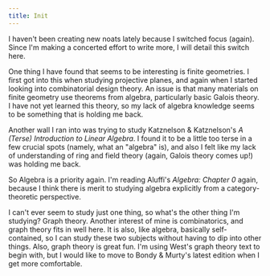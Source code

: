 ```yaml
---
title: Init
---
```

I haven't been creating new noats lately because I switched focus (again). Since I'm making a concerted effort to write more, I will detail this switch here.

One thing I have found that seems to be interesting is finite geometries. I first got into this when studying projective planes, and again when I started looking into combinatorial design theory. An issue is that many materials on finite geometry use theorems from algebra, particularly basic Galois theory. I have not yet learned this theory, so my lack of algebra knowledge seems to be something that is holding me back.

Another wall I ran into was trying to study Katznelson & Katznelson's *A (Terse) Introduction to Linear Algebra*. I found it to be a little too terse in a few crucial spots (namely, what an "algebra" is), and also I felt like my lack of understanding of ring and field theory (again, Galois theory comes up!) was holding me back.

So Algebra is a priority again. I'm reading Aluffi's *Algebra: Chapter 0* again, because I think there is  merit to studying algebra explicitly from a category-theoretic perspective.

I can't ever seem to study just one thing, so what's the other thing I'm studying? Graph theory. Another interest of mine is combinatorics, and graph theory fits in well here. It is also, like algebra, basically self-contained, so I can study these two subjects without having to dip into other things. Also, graph theory is great fun. I'm using West's graph theory text to begin with, but I would like to move to Bondy & Murty's latest edition when I get more comfortable.
